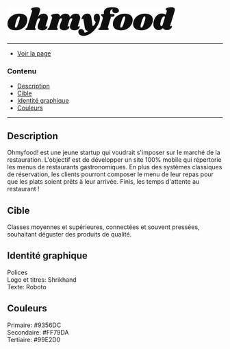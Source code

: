 ![project Image](img/logo/ohmyfood.png)

---

- [Voir la page](https://xab88.github.io/AlexanderBache_3_13082021/) 

### Contenu

- [Description](#description)
- [Cible](#Cible)
- [Identité graphique](#identité-graphique)
- [Couleurs](#couleurs)

---


## Description

Ohmyfood! est une jeune startup qui voudrait s'imposer sur le marché de la restauration. L'objectif est de développer un site 100% mobile qui répertorie les menus de restaurants gastronomiques. En plus des systèmes classiques de réservation, les clients pourront composer le menu de leur repas pour que les plats soient prêts à leur arrivée. Finis, les temps d'attente au restaurant !

## Cible

Classes moyennes et supérieures, connectées et souvent pressées, souhaitant déguster des
produits de qualité.

## Identité graphique

Polices<br/>
Logo et titres: Shrikhand<br/>
Texte: Roboto

## Couleurs

Primaire: #9356DC<br/>
Secondaire: #FF79DA<br/>
Tertiaire: #99E2D0


